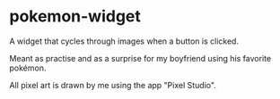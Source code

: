 # pokemon-widget

A widget that cycles through images when a button is clicked.

Meant as practise and as a surprise for my boyfriend using his favorite pokémon.

All pixel art is drawn by me using the app "Pixel Studio".
